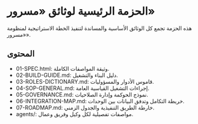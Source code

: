 # الحزمة الرئيسية لوثائق «مسرور»

هذه الحزمة تجمع كل الوثائق الأساسية والمساندة لتنفيذ الخطة الاستراتيجية لمنظومة «مسرور».

## المحتوى
- 01-SPEC.html: وثيقة المواصفات الكاملة.
- 02-BUILD-GUIDE.md: دليل البناء والتشغيل.
- 03-ROLES-DICTIONARY.md: قاموس الأدوار والمسؤوليات.
- 04-SOP-GENERAL.md: إجراءات التشغيل القياسية العامة.
- 05-GOVERNANCE.md: نموذج الحوكمة وإدارة الصلاحيات.
- 06-INTEGRATION-MAP.md: خريطة التكامل وتدفق البيانات بين الوحدات.
- 07-ROADMAP.md: خارطة الطريق التنفيذية والجدول الزمني.
- agents/: مواصفات تفصيلية لكل وكيل وفريق وعمال.
